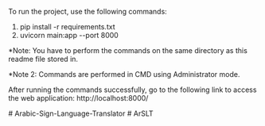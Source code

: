 To run the project, use the following commands:


1. pip install -r requirements.txt
2. uvicorn main:app --port 8000

*Note: You have to perform the commands on the same directory as this readme file stored in.

*Note 2: Commands are performed in CMD using Administrator mode.

After running the commands successfully, 
go to the following link to access the web application: http://localhost:8000/

#   A r a b i c - S i g n - L a n g u a g e - T r a n s l a t o r  
 #   A r S L T  
 
